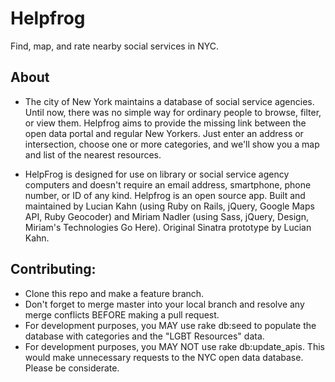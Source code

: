 # Helpfrog
Find, map, and rate nearby social services in NYC.

## About

* The city of New York maintains a database of social service agencies. Until now, there was no simple way for ordinary people to browse, filter, or view them. Helpfrog aims to provide the missing link between the open data portal and regular New Yorkers. Just enter an address or intersection, choose one or more categories, and we'll show you a map and list of the nearest resources.

* HelpFrog is designed for use on library or social service agency computers and doesn't require an email address, smartphone, phone number, or ID of any kind. Helpfrog is an open source app. Built and maintained by Lucian Kahn (using Ruby on Rails, jQuery, Google Maps API, Ruby Geocoder) and Miriam Nadler (using Sass, jQuery, Design, Miriam's Technologies Go Here). Original Sinatra prototype by Lucian Kahn.

## Contributing:

* Clone this repo and make a feature branch.
* Don't forget to merge master into your local branch and resolve any merge conflicts BEFORE making a pull request.
* For development purposes, you MAY use rake db:seed to populate the database with categories and the "LGBT Resources" data.
* For development purposes, you MAY NOT use rake db:update_apis. This would make unnecessary requests to the NYC open data database. Please be considerate.
